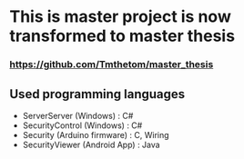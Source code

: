 # This is master project is now transformed to master thesis
### https://github.com/Tmthetom/master_thesis

## Used programming languages
* ServerServer (Windows)        : C#
* SecurityControl (Windows)     : C#
* Security (Arduino firmware)   : C, Wiring
* SecurityViewer (Android App)  : Java
